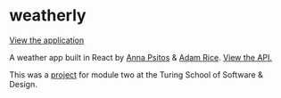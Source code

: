 # weatherly

[View the application](https://adam-rice.github.io/weatherly/)

A weather app built in React by [Anna Psitos](https://github.com/apsitos) & [Adam Rice](https://github.com/adam-rice). [View the API.](http://weatherly-api.herokuapp.com/api/weather)

This was a [project](http://frontend.turing.io/projects/weathrly.html) for module two at the Turing School of Software & Design.
